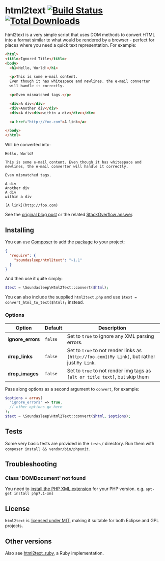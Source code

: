 html2text [![Build Status](https://travis-ci.org/soundasleep/html2text.svg?branch=master)](https://travis-ci.org/soundasleep/html2text) [![Total Downloads](https://poser.pugx.org/soundasleep/html2text/downloads.png)](https://packagist.org/packages/soundasleep/html2text)
=========

html2text is a very simple script that uses DOM methods to convert HTML into a format similar to what would be
rendered by a browser - perfect for places where you need a quick text representation. For example:

```html
<html>
<title>Ignored Title</title>
<body>
  <h1>Hello, World!</h1>

  <p>This is some e-mail content.
  Even though it has whitespace and newlines, the e-mail converter
  will handle it correctly.

  <p>Even mismatched tags.</p>

  <div>A div</div>
  <div>Another div</div>
  <div>A div<div>within a div</div></div>

  <a href="http://foo.com">A link</a>

</body>
</html>
```

Will be converted into:

```text
Hello, World!

This is some e-mail content. Even though it has whitespace and newlines, the e-mail converter will handle it correctly.

Even mismatched tags.

A div
Another div
A div
within a div

[A link](http://foo.com)
```

See the [original blog post](http://journals.jevon.org/users/jevon-phd/entry/19818) or the related [StackOverflow answer](http://stackoverflow.com/a/2564472/39531).

## Installing

You can use [Composer](http://getcomposer.org/) to add the [package](https://packagist.org/packages/soundasleep/html2text) to your project:

```json
{
  "require": {
    "soundasleep/html2text": "~1.1"
  }
}
```

And then use it quite simply:

```php
$text = \Soundasleep\Html2Text::convert($html);
```

You can also include the supplied `html2text.php` and use `$text = convert_html_to_text($html);` instead.

### Options

| Option | Default | Description |
|--------|---------|-------------|
| **ignore_errors** | `false` | Set to `true` to ignore any XML parsing errors. |
| **drop_links** | `false` | Set to `true` to not render links as `[http://foo.com](My Link)`, but rather just `My Link`. |
| **drop_images** | `false` | Set to `true` to not render img tags as `[alt or title text]`, but skip them |

Pass along options as a second argument to `convert`, for example:

```php
$options = array(
  'ignore_errors' => true,
  // other options go here
);
$text = \Soundasleep\Html2Text::convert($html, $options);
```

## Tests

Some very basic tests are provided in the `tests/` directory. Run them with `composer install && vendor/bin/phpunit`.

## Troubleshooting

### Class 'DOMDocument' not found

You need to [install the PHP XML extension](https://github.com/soundasleep/html2text/issues/55) for your PHP version. e.g. `apt-get install php7.1-xml`

## License

`html2text` is [licensed under MIT](LICENSE.md), making it suitable for both Eclipse and GPL projects.

## Other versions

Also see [html2text_ruby](https://github.com/soundasleep/html2text_ruby), a Ruby implementation.

